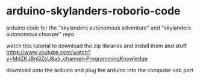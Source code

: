 # arduino-skylanders-roborio-code

arduino code for the "skylanders autonomous adventure" and "skylanders autonomous chooser" repo

watch this tutorial to download the zip libraries and install them and stuff 
https://www.youtube.com/watch?v=MdZKJBnQZsU&ab_channel=ProgrammingKnowledge

download onto the arduino and plug the arduino into the computer usb port
